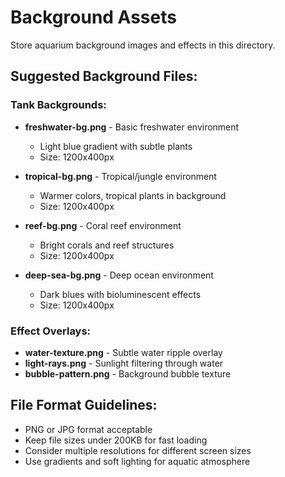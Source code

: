 # Background Assets

Store aquarium background images and effects in this directory.

## Suggested Background Files:

### Tank Backgrounds:
- **freshwater-bg.png** - Basic freshwater environment
  - Light blue gradient with subtle plants
  - Size: 1200x400px

- **tropical-bg.png** - Tropical/jungle environment  
  - Warmer colors, tropical plants in background
  - Size: 1200x400px

- **reef-bg.png** - Coral reef environment
  - Bright corals and reef structures
  - Size: 1200x400px

- **deep-sea-bg.png** - Deep ocean environment
  - Dark blues with bioluminescent effects
  - Size: 1200x400px

### Effect Overlays:
- **water-texture.png** - Subtle water ripple overlay
- **light-rays.png** - Sunlight filtering through water
- **bubble-pattern.png** - Background bubble texture

## File Format Guidelines:
- PNG or JPG format acceptable
- Keep file sizes under 200KB for fast loading
- Consider multiple resolutions for different screen sizes
- Use gradients and soft lighting for aquatic atmosphere
